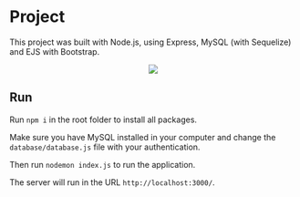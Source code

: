 # Project

This project was built with Node.js, using Express, MySQL (with Sequelize) and EJS with Bootstrap.


<div align="center">
  <img src="https://raw.githubusercontent.com/lucaszorzi/QeA-Platform/main/public/images/system_print.png">
</div>


## Run

Run `npm i` in the root folder to install all packages.

Make sure you have MySQL installed in your computer and change the `database/database.js` file with your authentication.

Then run `nodemon index.js` to run the application.

The server will run in the URL `http://localhost:3000/`.
